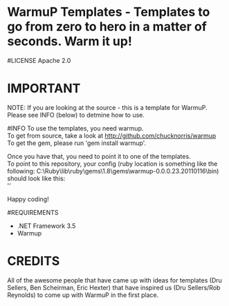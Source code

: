 WarmuP Templates - Templates to go from zero to hero in a matter of seconds. Warm it up!
=============================================
  
#LICENSE
Apache 2.0  
  
# IMPORTANT
NOTE: If you are looking at the source - this is a template for WarmuP. Please see INFO (below) to detmine how to use.  
  
#INFO
To use the templates, you need warmup.  
To get from source, take a look at http://github.com/chucknorris/warmup  
To get the gem, please run 'gem install warmup'.  

Once you have that, you need to point it to one of the templates.  
To point to this repository, your config (ruby location is something like the following: C:\Ruby\lib\ruby\gems\1.8\gems\warmup-0.0.0.23.20110116\bin) should look like this:  
'<warmup sourceControlType="git"  
         sourceControlWarmupLocation="git://github.com/ferventcoder/warmup-templates.git">'  
  
Happy coding!  
  
#REQUIREMENTS
* .NET Framework 3.5  
* Warmup  
  
# CREDITS
All of the awesome people that have came up with ideas for templates (Dru Sellers, Ben Scheirman, Eric Hexter) that have inspired us (Dru Sellers/Rob Reynolds) to come up with WarmuP in the first place.  